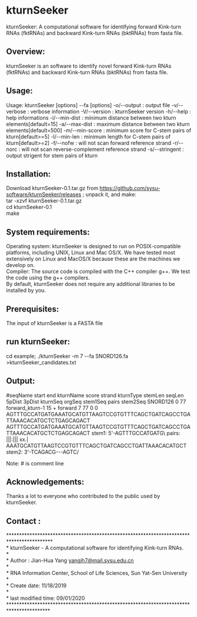 # kturnSeeker
kturnSeeker: A computational software for identifying forward Kink-turn RNAs (fktRNAs) and backward Kink-turn RNAs (bktRNAs) from fasta file.

Overview:
---------
kturnSeeker is an software to identify novel forward Kink-turn RNAs (fktRNAs) and backward Kink-turn RNAs (bktRNAs) from fasta file.

Usage:
---------
Usage:  kturnSeeker [options] --fa <fasta file>
[options]
-o/--output <file>     : output file
-v/--verbose           : verbose information
-V/--version           : kturnSeeker version
-h/--help              : help informations
-i/--min-dist          : minimum distance between two kturn elements[default=15]
-a/--max-dist          : maximum distance between two kturn elements[default=500]
-m/--min-score         : minimum score for C-stem pairs of kturn[default>=5]
-l/--min-len           : minimum length for C-stem pairs of kturn[default>=2]
-f/--nofw              : will not scan forward reference strand
-r/--norc              : will not scan reverse-complement reference strand
-s/--stringent         : output strigent for stem pairs of kturn


Installation:<BR>
---------
Download kturnSeeker-0.1.tar.gz from https://github.com/sysu-software/kturnSeeker/releases ; unpack it, and make:<BR>
tar -xzvf kturnSeeker-0.1.tar.gz<BR>
cd kturnSeeker-0.1<BR>
make<BR>

System requirements:
---------
Operating system: kturnSeeker is designed to run on POSIX-compatible platforms, including UNIX, Linux and Mac OS/X. We have tested  most extensively on Linux and MacOS/X because these are the machines we develop on.<BR>
Compiler: The source code is compiled with  the C++ compiler g++. We test the code using the g++ compilers.<BR>
By default, kturnSeeker does not require any additional libraries to be installed by you.<BR>

Prerequisites:<BR>
---------
The input of kturnSeeker is a FASTA file<BR>

run kturnSeeker:
---------
cd example;
./kturnSeeker -m 7 --fa  SNORD126.fa \>kturnSeeker_candidates.txt<BR>

Output:
---------
#seqName	start	end	kturnName	score	strand	kturnType	stemLen	seqLen	5pDist	3pDist	kturnSeq	orgSeq	stem1Seq	pairs	stem2Seq
SNORD126	0	77	forward_kturn-1	15	+	forward	7	77	0	0	AGTTTGCCATGATGAAATGCATGTTAAGTCCGTGTTTCAGCTGATCAGCCTGATTAAACACATGCTCTGAGCAGACT	AGTTTGCCATGATGAAATGCATGTTAAGTCCGTGTTTCAGCTGATCAGCCTGATTAAACACATGCTCTGAGCAGACT	stem1: 5'-AGTTTGCCATGATG\	pairs:    |||:|||   xx.| AAATGCATGTTAAGTCCGTGTTTCAGCTGATCAGCCTGATTAAACACATGCT	stem2: 3'-TCAGACG---AGTC/

Note: # is comment line<BR>

Acknowledgements:
---------
Thanks a lot to everyone who contributed to the public used by kturnSeeker.<BR>

Contact :
---------
*****************************************************************************************<BR>
 \*	kturnSeeker - A computational software for identifying Kink-turn RNAs.<BR>
 \*<BR>
 \*	Author : Jian-Hua Yang <yangjh7@mail.sysu.edu.cn><BR>
 \* <BR>
 \*	RNA Information Center, School of Life Sciences, Sun Yat-Sen University<BR>
 \*	<BR>
 \*  Create date: 11/18/2019<BR>
 \*  <BR>
 \*  last modified time: 09/01/2020<BR>
 ****************************************************************************************<BR>

